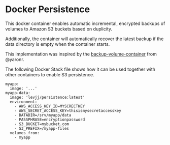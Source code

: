 Docker Persistence
==================

This docker container enables automatic incremental, encrypted backups of
volumes to Amazon S3 buckets based on duplicity.

Additionally, the container will automatically recover the latest backup
if the data directory is empty when the container starts.

This implementation was inspired by the [backup-volume-container](https://github.com/yaronr/dockerfile/tree/master/backup-volume-container) from @yaronr.

The following Docker Stack file shows how it can be used together with other
containers to enable S3 persistence.

```
myapp:
  image: '...'
myapp-data:
  image: 'levjj/persistence:latest'
  environment:
    - AWS_ACCESS_KEY_ID=MYSCRECTKEY
    - AWS_SECRET_ACCESS_KEY=thisismysecretaccesskey
    - DATADIR=/srv/myapp/data
    - PASSPHRASE=encryptionpassword
    - S3_BUCKET=mybucket.com
    - S3_PREFIX=/myapp-files
  volumes_from:
    - myapp
```
